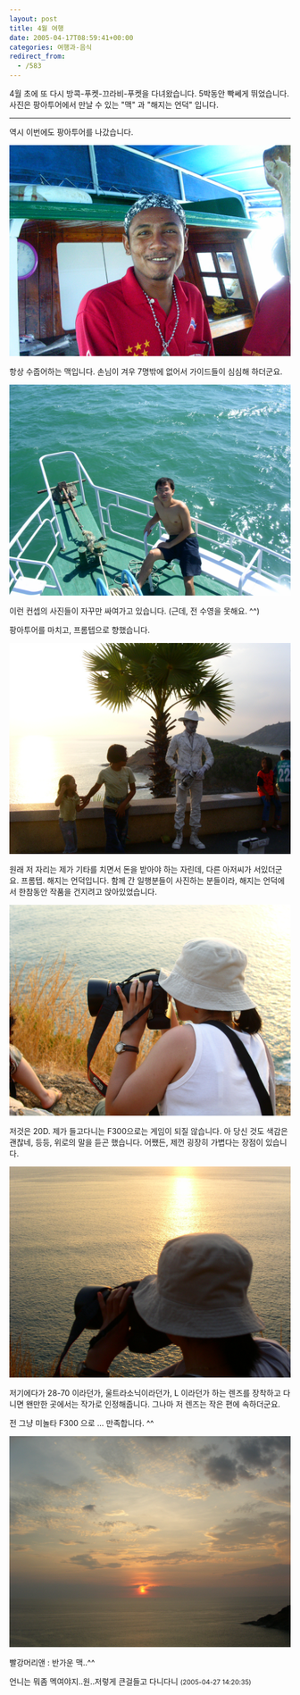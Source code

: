 ```yaml
---
layout: post
title: 4월 여행
date: 2005-04-17T08:59:41+00:00
categories: 여행과-음식
redirect_from:
  - /583
---
```


4월 초에 또 다시 방콕-푸켓-끄라비-푸켓을 다녀왔습니다. 5박동안 빡쎄게 뛰었습니다. 사진은 팡아투어에서 만날 수 있는 "맥" 과 "해지는 언덕" 입니다.

---

역시 이번에도 팡아투어를 나갔습니다.

![ ](/assets/media/uploads_2005_04_PICT2453.jpg)

항상 수줍어하는 맥입니다. 손님이 겨우 7명밖에 없어서 가이드들이 심심해 하더군요.

![ ](/assets/media/uploads_2005_04_PICT2457.jpg)

이런 컨셉의 사진들이 자꾸만 싸여가고 있습니다. (근데, 전 수영을 못해요. ^^)

팡아투어를 마치고, 프롬텝으로 향했습니다.

![ ](/assets/media/uploads_2005_04_PICT2484.jpg)

원래 저 자리는 제가 기타를 치면서 돈을 받아야 하는 자린데, 다른 아저씨가 서있더군요. 프롬텝. 해지는 언덕입니다. 함께 간 일행분들이 사진하는 분들이라, 해지는 언덕에서 한참동안 작품을 건지려고 앉아있었습니다.

 

![ ](/assets/media/uploads_2005_04_PICT2507.jpg)

저것은 20D. 제가 들고다니는 F300으로는 게임이 되질 않습니다. 아 당신 것도 색감은 괜찮네, 등등, 위로의 말을 듣곤 했습니다. 어쨌든, 제껀 굉장히 가볍다는 장점이 있습니다.

![ ](/assets/media/uploads_2005_04_PICT2509.jpg)

저기에다가 28-70 이라던가, 울트라소닉이라던가, L 이라던가 하는 렌즈를 장착하고 다니면 왠만한 곳에서는 작가로 인정해줍니다. 그나마 저 렌즈는 작은 편에 속하더군요.

전 그냥 미놀타 F300 으로 ... 만족합니다. ^^

![ ](/assets/media/uploads_2005_04_PICT2518.jpg)
<div id=comments>
<div class=comment>
<!--- cmt:1001 --->
<!--- mail: --->
<!--- parent:0 --->
빨강머리앤 : 
반가운 맥..^^

언니는 뭐좀 멕여야지..원..저렇게 큰걸들고 다니다니
 <small>(2005-04-27 14:20:35)</small>
</div>
</div>
